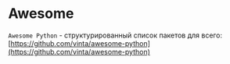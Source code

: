 # Awesome

`Awesome Python` - структурированный список пакетов для всего: [https://github.com/vinta/awesome-python](https://github.com/vinta/awesome-python)
